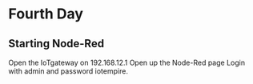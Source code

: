 # Fourth Day

## Starting Node-Red
Open the IoTgateway on 192.168.12.1
Open up the Node-Red page
Login with admin and password iotempire.
